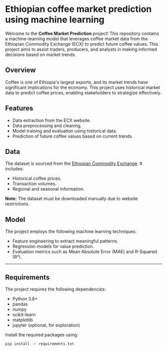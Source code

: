 # Ethiopian coffee market prediction using machine learning

Welcome to the **Coffee Market Prediction** project! This repository contains a machine-learning model that leverages coffee market data from the Ethiopian Commodity Exchange (ECX) to predict future coffee values. This project aims to assist traders, producers, and analysts in making informed decisions based on market trends.

## Overview  
Coffee is one of Ethiopia's largest exports, and its market trends have significant implications for the economy. This project uses historical market data to predict coffee prices, enabling stakeholders to strategize effectively.  

## Features  
- Data extraction from the ECX website.  
- Data preprocessing and cleaning.  
- Model training and evaluation using historical data.  
- Prediction of future coffee values based on current trends.  

## Data  
The dataset is sourced from the [Ethiopian Commodity Exchange](https://www.ecx.com.et/). It includes:  
- Historical coffee prices.  
- Transaction volumes.  
- Regional and seasonal information.  

**Note:** The dataset must be downloaded manually due to website restrictions.  

## Model  
The project employs the following machine learning techniques:  
- Feature engineering to extract meaningful patterns.  
- Regression models for value prediction.  
- Evaluation metrics such as Mean Absolute Error (MAE) and R-Squared (R²).  

---

## Requirements  
The project requires the following dependencies:  
- Python 3.8+  
- pandas  
- numpy  
- scikit-learn  
- matplotlib  
- jupyter (optional, for exploration)  

Install the required packages using:  
```bash  
pip install -r requirements.txt  
